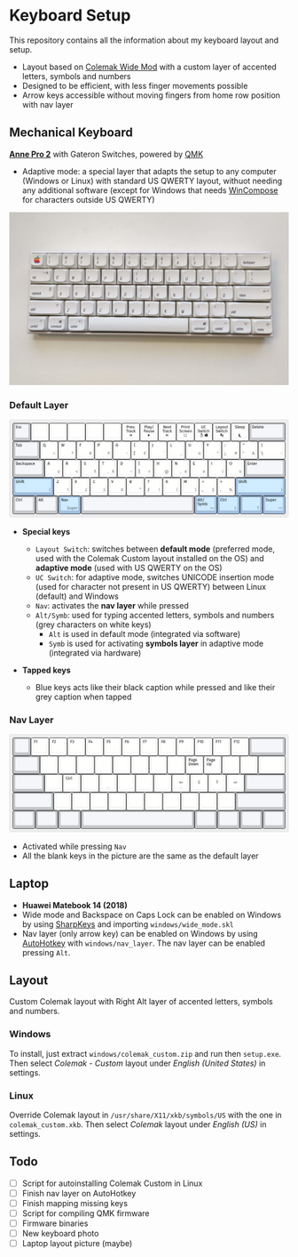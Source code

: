 # Keyboard Setup
This repository contains all the information about my keyboard layout and setup.

* Layout based on [Colemak Wide Mod](https://colemakmods.github.io/ergonomic-mods/wide.html) with a custom layer of accented letters, symbols and numbers
* Designed to be efficient, with less finger movements possible
* Arrow keys accessible without moving fingers from home row position with nav layer

## Mechanical Keyboard
**[Anne Pro 2](https://www.annepro.net/products/anne-pro-2)** with Gateron Switches, powered by [QMK](https://docs.qmk.fm/)
* Adaptive mode: a special layer that adapts the setup to any computer (Windows or Linux) with standard US QWERTY layout, withuot needing any additional software (except for Windows that needs [WinCompose](https://github.com/samhocevar/wincompose) for characters outside US QWERTY)

![anne pro 2](anne_pro2/photo.jpg)


### Default Layer
![base layer](keyboard_layout_editor/default_layer.png)
* **Special keys**
  * `Layout Switch`: switches between **default mode** (preferred mode, used with the Colemak Custom layout installed on the OS) and **adaptive mode** (used with US QWERTY on the OS)
  * `UC Switch`: for adaptive mode, switches UNICODE insertion mode (used for character not present in US QWERTY) between Linux (default) and Windows
  * `Nav`: activates the **nav layer** while pressed
  * `Alt/Symb`: used for typing accented letters, symbols and numbers (grey characters on white keys)
    * `Alt` is used in default mode (integrated via software)
    * `Symb` is used for activating **symbols layer** in adaptive mode (integrated via hardware)

* **Tapped keys**
  * Blue keys acts like their black caption while pressed and like their grey caption when tapped

### Nav Layer
![nav layer](keyboard_layout_editor/nav_layer.png)
* Activated while pressing `Nav`
* All the blank keys in the picture are the same as the default layer

## Laptop
* **Huawei Matebook 14 (2018)**
* Wide mode and Backspace on Caps Lock can be enabled on Windows by using [SharpKeys](https://github.com/randyrants/sharpkeys) and importing `windows/wide_mode.skl` 
* Nav layer (only arrow key) can be enabled on Windows by using [AutoHotkey](https://www.autohotkey.com/) with `windows/nav_layer`. The nav layer can be enabled pressing `Alt`.

## Layout
Custom Colemak layout with Right Alt layer of accented letters, symbols and numbers. 

### Windows
To install, just extract `windows/colemak_custom.zip` and run then `setup.exe`. Then select *Colemak - Custom* layout under *English (United States)* in settings.

### Linux
Override Colemak layout in `/usr/share/X11/xkb/symbols/US` with the one in `colemak_custom.xkb`. Then select *Colemak* layout under *English (US)* in settings.

## Todo
- [ ] Script for autoinstalling Colemak Custom in Linux
- [ ] Finish nav layer on AutoHotkey
- [ ] Finish mapping missing keys
- [ ] Script for compiling QMK firmware
- [ ] Firmware binaries
- [ ] New keyboard photo
- [ ] Laptop layout picture (maybe)